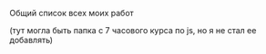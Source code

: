 Общий список всех моих работ


(тут могла быть папка с 7 часового курса по js, но я не стал ее добавлять)
